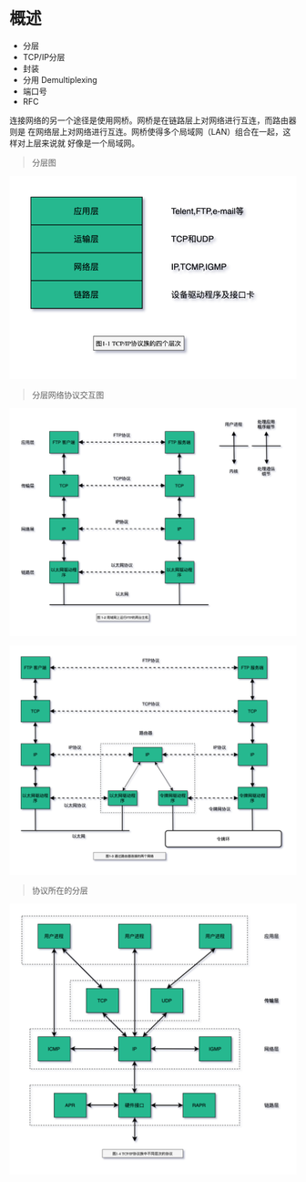 # 概述

- 分层
- TCP/IP分层
- 封装
- 分用 Demultiplexing
- 端口号
- RFC

连接网络的另一个途径是使用网桥。网桥是在链路层上对网络进行互连，而路由器则是
在网络层上对网络进行互连。网桥使得多个局域网（LAN）组合在一起，这样对上层来说就
好像是一个局域网。

> 分层图

![TCP-IP-1-1.png](./images/TCP-IP-1-1.png)

> 分层网络协议交互图

![TCP-IP-1-2.png](./images/TCP-IP-1-2.png)

![TCP-IP-1-3.png](./images/TCP-IP-1-3.png)

> 协议所在的分层

![TCP-IP-1-4.png](./images/TCP-IP-1-4.png)
